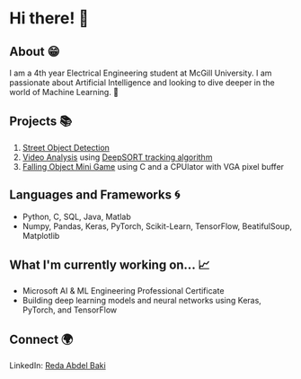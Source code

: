 # Hi there! 👋

## About 😁
I am a 4th year Electrical Engineering student at McGill University. I am passionate about Artificial Intelligence and looking to dive deeper in the world of Machine Learning. 🚀

## Projects 📚
1. [Street Object Detection](https://github.com/redabaki/Object-Detection)
2. [Video Analysis](https://github.com/redabaki/Video-Analysis) using [DeepSORT tracking algorithm](https://www.kaggle.com/code/nityampareek/using-deepsort-object-tracker-with-yolov5)
3. [Falling Object Mini Game](https://github.com/redabaki/Falling-Object) using C and a CPUlator with VGA pixel buffer

## Languages and Frameworks 🌀
- Python, C, SQL, Java, Matlab
- Numpy, Pandas, Keras, PyTorch, Scikit-Learn, TensorFlow, BeatifulSoup, Matplotlib

## What I'm currently working on... 📈
- Microsoft AI & ML Engineering Professional Certificate
- Building deep learning models and neural networks using Keras, PyTorch, and TensorFlow

## Connect 🌍
LinkedIn: [Reda Abdel Baki](https://www.linkedin.com/in/reda-abdel-baki-a450ab218/)

<!--
**redabaki/redabaki** is a ✨ _special_ ✨ repository because its `README.md` (this file) appears on your GitHub profile.

Here are some ideas to get you started:

- 🔭 I’m currently working on ...
- 🌱 I’m currently learning ...
- 👯 I’m looking to collaborate on ...
- 🤔 I’m looking for help with ...
- 💬 Ask me about ...
- 📫 How to reach me: ...
- 😄 Pronouns: ...
- ⚡ Fun fact: ...
-->
